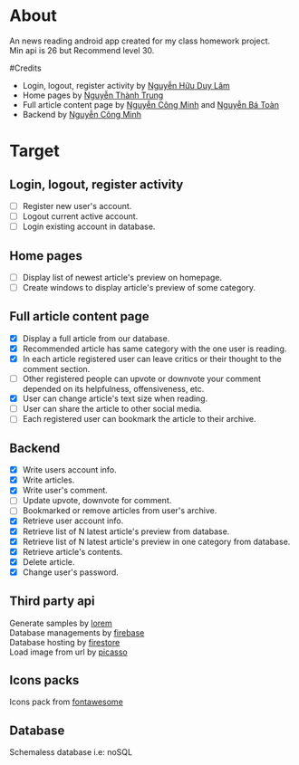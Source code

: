 # About
An news reading android app created for my class homework project. <br>
Min api is 26 but Recommend level 30. <br> 

#Credits
- Login, logout, register activity by [Nguyễn Hữu Duy Lâm](https://github.com/Lam12050504)
- Home pages by [Nguyễn Thành Trung](https://github.com/trung11112)
- Full article content page by [Nguyễn Công Minh](https://github.com/u3Vi) and 
[Nguyễn Bá Toàn](https://github.com/zzztoanthang)
- Backend by [Nguyễn Công Minh](https://github.com/u3Vi)

# Target
## Login, logout, register activity
- [ ] Register new user's account.
- [ ] Logout current active account.
- [ ] Login existing account in database.
## Home pages
- [ ] Display list of newest article's preview on homepage.
- [ ] Create windows to display article's preview of some category.
## Full article content page
- [x] Display a full article from our database.
- [x] Recommended article has same category with the one user is reading.
- [x] In each article registered user can leave critics or their thought to the comment section.
- [ ] Other registered people can upvote or downvote your comment depended on its helpfulness, offensiveness, etc.
- [x] User can change article's text size when reading.
- [ ] User can share the article to other social media.
- [ ] Each registered user can bookmark the article to their archive.
## Backend
- [x] Write users account info.
- [x] Write articles.
- [x] Write user's comment.
- [ ] Update upvote, downvote for comment.
- [ ] Bookmarked or remove articles from user's archive.
- [x] Retrieve user account info.
- [x] Retrieve list of N latest article's preview from database.
- [x] Retrieve list of N latest article's preview in one category from database.
- [x] Retrieve article's contents.
- [x] Delete article.
- [x] Change user's password.

## Third party api
Generate samples by [lorem](https://github.com/mdeanda/lorem) <br>
Database managements by [firebase](https://firebase.google.com/) <br>
Database hosting by [firestore](https://firebase.google.com/docs/firestore) <br>
Load image from url by [picasso](https://github.com/square/picasso) <br>

## Icons packs
Icons pack from [fontawesome](https://fontawesome.com/) <br>  

## Database
Schemaless database i.e: noSQL

